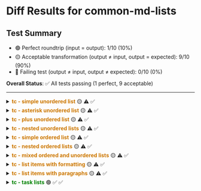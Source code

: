 # Diff Results for common-md-lists

## Test Summary

- 🟢 Perfect roundtrip (input = output): 1/10 (10%)
- 🟡 Acceptable transformation (output ≠ input, output = expected): 9/10 (90%)
- 🔴 Failing test (output ≠ input, output ≠ expected): 0/10 (0%)

**Overall Status**: ✅ All tests passing (1 perfect, 9 acceptable)

---

<details >
<summary><span style="color:#cc7700; font-weight:bold;">tc - simple unordered list</span> 🟡 <span title="Input = Output?">⚠️</span> <span title="Visual match?">✅</span></summary>

<table>
<tr>
<th style="width: 33%">Original Input</th>
<th style="width: 33%">Expected Output</th>
<th style="width: 33%">Actual Output</th>
</tr>
<tr>
<td>

- Item 1
- Item 2
- Item 3

</td>
<td>

*   Item 1
*   Item 2
*   Item 3

</td>
<td>

*   Item 1
*   Item 2
*   Item 3

</td>
</tr>
<tr>
<td>

<pre><code>- Item 1
- Item 2
- Item 3</code></pre>

</td>
<td>

<pre><code>*   Item 1
*   Item 2
*   Item 3</code></pre>

</td>
<td>

<pre><code>*   Item 1
*   Item 2
*   Item 3</code></pre>

</td>
</tr>
</table>

</details>

<details >
<summary><span style="color:#cc7700; font-weight:bold;">tc - asterisk unordered list</span> 🟡 <span title="Input = Output?">⚠️</span> <span title="Visual match?">✅</span></summary>

<table>
<tr>
<th style="width: 33%">Original Input</th>
<th style="width: 33%">Expected Output</th>
<th style="width: 33%">Actual Output</th>
</tr>
<tr>
<td>

* Alternative item 1
* Alternative item 2
* Alternative item 3

</td>
<td>

*   Alternative item 1
*   Alternative item 2
*   Alternative item 3

</td>
<td>

*   Alternative item 1
*   Alternative item 2
*   Alternative item 3

</td>
</tr>
<tr>
<td>

<pre><code>* Alternative item 1
* Alternative item 2
* Alternative item 3</code></pre>

</td>
<td>

<pre><code>*   Alternative item 1
*   Alternative item 2
*   Alternative item 3</code></pre>

</td>
<td>

<pre><code>*   Alternative item 1
*   Alternative item 2
*   Alternative item 3</code></pre>

</td>
</tr>
</table>

</details>

<details >
<summary><span style="color:#cc7700; font-weight:bold;">tc - plus unordered list</span> 🟡 <span title="Input = Output?">⚠️</span> <span title="Visual match?">✅</span></summary>

<table>
<tr>
<th style="width: 33%">Original Input</th>
<th style="width: 33%">Expected Output</th>
<th style="width: 33%">Actual Output</th>
</tr>
<tr>
<td>

+ Another alternative item 1
+ Another alternative item 2
+ Another alternative item 3

</td>
<td>

*   Another alternative item 1
*   Another alternative item 2
*   Another alternative item 3

</td>
<td>

*   Another alternative item 1
*   Another alternative item 2
*   Another alternative item 3

</td>
</tr>
<tr>
<td>

<pre><code>+ Another alternative item 1
+ Another alternative item 2
+ Another alternative item 3</code></pre>

</td>
<td>

<pre><code>*   Another alternative item 1
*   Another alternative item 2
*   Another alternative item 3</code></pre>

</td>
<td>

<pre><code>*   Another alternative item 1
*   Another alternative item 2
*   Another alternative item 3</code></pre>

</td>
</tr>
</table>

</details>

<details >
<summary><span style="color:#cc7700; font-weight:bold;">tc - nested unordered lists</span> 🟡 <span title="Input = Output?">⚠️</span> <span title="Visual match?">✅</span></summary>

<table>
<tr>
<th style="width: 33%">Original Input</th>
<th style="width: 33%">Expected Output</th>
<th style="width: 33%">Actual Output</th>
</tr>
<tr>
<td>

- Item 1
  - Nested item 1.1
  - Nested item 1.2
    - Deeply nested item 1.2.1
    - Deeply nested item 1.2.2
  - Nested item 1.3
- Item 2
  - Nested item 2.1
  - Nested item 2.2

</td>
<td>

*   Item 1
    *   Nested item 1.1
    *   Nested item 1.2
        *   Deeply nested item 1.2.1
        *   Deeply nested item 1.2.2
    *   Nested item 1.3
*   Item 2
    *   Nested item 2.1
    *   Nested item 2.2

</td>
<td>

*   Item 1
    *   Nested item 1.1
    *   Nested item 1.2
        *   Deeply nested item 1.2.1
        *   Deeply nested item 1.2.2
    *   Nested item 1.3
*   Item 2
    *   Nested item 2.1
    *   Nested item 2.2

</td>
</tr>
<tr>
<td>

<pre><code>- Item 1
  - Nested item 1.1
  - Nested item 1.2
    - Deeply nested item 1.2.1
    - Deeply nested item 1.2.2
  - Nested item 1.3
- Item 2
  - Nested item 2.1
  - Nested item 2.2</code></pre>

</td>
<td>

<pre><code>*   Item 1
    *   Nested item 1.1
    *   Nested item 1.2
        *   Deeply nested item 1.2.1
        *   Deeply nested item 1.2.2
    *   Nested item 1.3
*   Item 2
    *   Nested item 2.1
    *   Nested item 2.2</code></pre>

</td>
<td>

<pre><code>*   Item 1
    *   Nested item 1.1
    *   Nested item 1.2
        *   Deeply nested item 1.2.1
        *   Deeply nested item 1.2.2
    *   Nested item 1.3
*   Item 2
    *   Nested item 2.1
    *   Nested item 2.2</code></pre>

</td>
</tr>
</table>

</details>

<details >
<summary><span style="color:#cc7700; font-weight:bold;">tc - simple ordered list</span> 🟡 <span title="Input = Output?">⚠️</span> <span title="Visual match?">✅</span></summary>

<table>
<tr>
<th style="width: 33%">Original Input</th>
<th style="width: 33%">Expected Output</th>
<th style="width: 33%">Actual Output</th>
</tr>
<tr>
<td>

1. First item
2. Second item
3. Third item

</td>
<td>

1.  First item
2.  Second item
3.  Third item

</td>
<td>

1.  First item
2.  Second item
3.  Third item

</td>
</tr>
<tr>
<td>

<pre><code>1. First item
2. Second item
3. Third item</code></pre>

</td>
<td>

<pre><code>1.  First item
2.  Second item
3.  Third item</code></pre>

</td>
<td>

<pre><code>1.  First item
2.  Second item
3.  Third item</code></pre>

</td>
</tr>
</table>

</details>

<details >
<summary><span style="color:#cc7700; font-weight:bold;">tc - nested ordered lists</span> 🟡 <span title="Input = Output?">⚠️</span> <span title="Visual match?">✅</span></summary>

<table>
<tr>
<th style="width: 33%">Original Input</th>
<th style="width: 33%">Expected Output</th>
<th style="width: 33%">Actual Output</th>
</tr>
<tr>
<td>

1. First item
   1. Nested item 1.1
   2. Nested item 1.2
      1. Deeply nested item 1.2.1
      2. Deeply nested item 1.2.2
   3. Nested item 1.3
2. Second item
   1. Nested item 2.1
   2. Nested item 2.2

</td>
<td>

1.  First item
    1.  Nested item 1.1
    2.  Nested item 1.2
        1.  Deeply nested item 1.2.1
        2.  Deeply nested item 1.2.2
    3.  Nested item 1.3
2.  Second item
    1.  Nested item 2.1
    2.  Nested item 2.2

</td>
<td>

1.  First item
    1.  Nested item 1.1
    2.  Nested item 1.2
        1.  Deeply nested item 1.2.1
        2.  Deeply nested item 1.2.2
    3.  Nested item 1.3
2.  Second item
    1.  Nested item 2.1
    2.  Nested item 2.2

</td>
</tr>
<tr>
<td>

<pre><code>1. First item
   1. Nested item 1.1
   2. Nested item 1.2
      1. Deeply nested item 1.2.1
      2. Deeply nested item 1.2.2
   3. Nested item 1.3
2. Second item
   1. Nested item 2.1
   2. Nested item 2.2</code></pre>

</td>
<td>

<pre><code>1.  First item
    1.  Nested item 1.1
    2.  Nested item 1.2
        1.  Deeply nested item 1.2.1
        2.  Deeply nested item 1.2.2
    3.  Nested item 1.3
2.  Second item
    1.  Nested item 2.1
    2.  Nested item 2.2</code></pre>

</td>
<td>

<pre><code>1.  First item
    1.  Nested item 1.1
    2.  Nested item 1.2
        1.  Deeply nested item 1.2.1
        2.  Deeply nested item 1.2.2
    3.  Nested item 1.3
2.  Second item
    1.  Nested item 2.1
    2.  Nested item 2.2</code></pre>

</td>
</tr>
</table>

</details>

<details >
<summary><span style="color:#cc7700; font-weight:bold;">tc - mixed ordered and unordered lists</span> 🟡 <span title="Input = Output?">⚠️</span> <span title="Visual match?">✅</span></summary>

<table>
<tr>
<th style="width: 33%">Original Input</th>
<th style="width: 33%">Expected Output</th>
<th style="width: 33%">Actual Output</th>
</tr>
<tr>
<td>

1. Ordered item 1
2. Ordered item 2
   - Unordered nested item 2.1
   - Unordered nested item 2.2
     1. Ordered deeply nested item 2.2.1
     2. Ordered deeply nested item 2.2.2
   - Unordered nested item 2.3
3. Ordered item 3

</td>
<td>

1.  Ordered item 1
2.  Ordered item 2
    *   Unordered nested item 2.1
    *   Unordered nested item 2.2
        1.  Ordered deeply nested item 2.2.1
        2.  Ordered deeply nested item 2.2.2
    *   Unordered nested item 2.3
3.  Ordered item 3

</td>
<td>

1.  Ordered item 1
2.  Ordered item 2
    *   Unordered nested item 2.1
    *   Unordered nested item 2.2
        1.  Ordered deeply nested item 2.2.1
        2.  Ordered deeply nested item 2.2.2
    *   Unordered nested item 2.3
3.  Ordered item 3

</td>
</tr>
<tr>
<td>

<pre><code>1. Ordered item 1
2. Ordered item 2
   - Unordered nested item 2.1
   - Unordered nested item 2.2
     1. Ordered deeply nested item 2.2.1
     2. Ordered deeply nested item 2.2.2
   - Unordered nested item 2.3
3. Ordered item 3</code></pre>

</td>
<td>

<pre><code>1.  Ordered item 1
2.  Ordered item 2
    *   Unordered nested item 2.1
    *   Unordered nested item 2.2
        1.  Ordered deeply nested item 2.2.1
        2.  Ordered deeply nested item 2.2.2
    *   Unordered nested item 2.3
3.  Ordered item 3</code></pre>

</td>
<td>

<pre><code>1.  Ordered item 1
2.  Ordered item 2
    *   Unordered nested item 2.1
    *   Unordered nested item 2.2
        1.  Ordered deeply nested item 2.2.1
        2.  Ordered deeply nested item 2.2.2
    *   Unordered nested item 2.3
3.  Ordered item 3</code></pre>

</td>
</tr>
</table>

</details>

<details >
<summary><span style="color:#cc7700; font-weight:bold;">tc - list items with formatting</span> 🟡 <span title="Input = Output?">⚠️</span> <span title="Visual match?">✅</span></summary>

<table>
<tr>
<th style="width: 33%">Original Input</th>
<th style="width: 33%">Expected Output</th>
<th style="width: 33%">Actual Output</th>
</tr>
<tr>
<td>

- **Bold item**
- *Italic item*
- ~~Strikethrough item~~
- Item with `code`
- Item with [link](https://example.com)
- Item with *nested **formatting***

</td>
<td>

*   **Bold item**
*   *Italic item*
*   ~~Strikethrough item~~
*   Item with `code`
*   Item with [link](https://example.com)
*   Item with *nested **formatting***

</td>
<td>

*   **Bold item**
*   *Italic item*
*   ~~Strikethrough item~~
*   Item with `code`
*   Item with [link](https://example.com)
*   Item with *nested **formatting***

</td>
</tr>
<tr>
<td>

<pre><code>- **Bold item**
- *Italic item*
- ~~Strikethrough item~~
- Item with `code`
- Item with [link](https://example.com)
- Item with *nested **formatting***</code></pre>

</td>
<td>

<pre><code>*   **Bold item**
*   *Italic item*
*   ~~Strikethrough item~~
*   Item with `code`
*   Item with [link](https://example.com)
*   Item with *nested **formatting***</code></pre>

</td>
<td>

<pre><code>*   **Bold item**
*   *Italic item*
*   ~~Strikethrough item~~
*   Item with `code`
*   Item with [link](https://example.com)
*   Item with *nested **formatting***</code></pre>

</td>
</tr>
</table>

</details>

<details >
<summary><span style="color:#cc7700; font-weight:bold;">tc - list items with paragraphs</span> 🟡 <span title="Input = Output?">⚠️</span> <span title="Visual match?">✅</span></summary>

<table>
<tr>
<th style="width: 33%">Original Input</th>
<th style="width: 33%">Expected Output</th>
<th style="width: 33%">Actual Output</th>
</tr>
<tr>
<td>

- First item

  Paragraph within the first list item.
  
  Another paragraph within the first list item.

- Second item

  Paragraph within the second list item.

</td>
<td>

*   First item

    Paragraph within the first list item.

    Another paragraph within the first list item.
*   Second item

    Paragraph within the second list item.

</td>
<td>

*   First item

    Paragraph within the first list item.

    Another paragraph within the first list item.
*   Second item

    Paragraph within the second list item.

</td>
</tr>
<tr>
<td>

<pre><code>- First item

  Paragraph within the first list item.
  
  Another paragraph within the first list item.

- Second item

  Paragraph within the second list item.</code></pre>

</td>
<td>

<pre><code>*   First item

    Paragraph within the first list item.

    Another paragraph within the first list item.
*   Second item

    Paragraph within the second list item.</code></pre>

</td>
<td>

<pre><code>*   First item

    Paragraph within the first list item.

    Another paragraph within the first list item.
*   Second item

    Paragraph within the second list item.</code></pre>

</td>
</tr>
</table>

</details>

<details >
<summary><span style="color:green; font-weight:bold;">tc - task lists</span> 🟢 <span title="Input = Output?">✅</span> <span title="Visual match?">✅</span></summary>

<table>
<tr>
<th style="width: 100%">Input / Output (identical)</th>
</tr>
<tr>
<td>

- [x] Completed task
- [ ] Incomplete task
- [x] Another completed task
- [ ] Another incomplete task

</td>
</tr>
<tr>
<td>

<pre><code>- [x] Completed task
- [ ] Incomplete task
- [x] Another completed task
- [ ] Another incomplete task</code></pre>

</td>
</tr>
</table>

</details>

